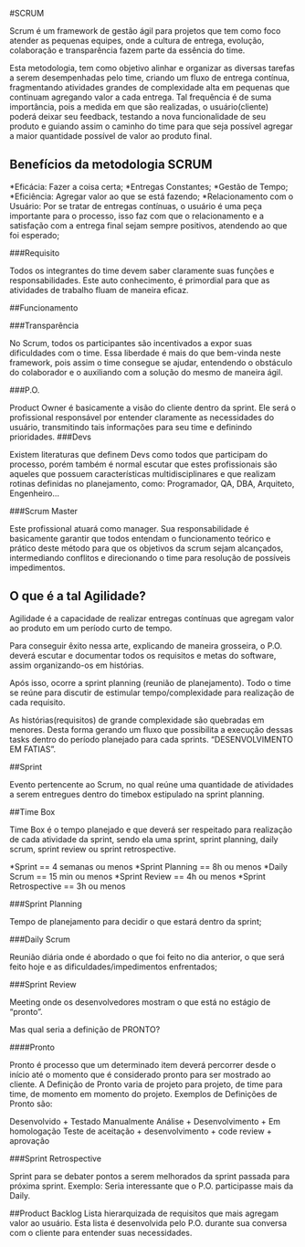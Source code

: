 #SCRUM

Scrum é um framework de gestão ágil para projetos que tem como foco atender as pequenas equipes, onde a cultura de entrega, evolução, colaboração e transparência fazem parte da essência do time. 

Esta metodologia, tem como objetivo alinhar e organizar as diversas tarefas a serem desempenhadas pelo time, criando um fluxo de entrega contínua, fragmentando atividades grandes de complexidade alta em pequenas que continuam agregando valor a cada entrega. Tal frequência é de suma importância, pois a medida em que são realizadas, o usuário(cliente) poderá deixar seu feedback, testando a nova funcionalidade de seu produto e guiando assim o caminho do time para que seja possível agregar a maior quantidade possível de valor ao produto final.


## Benefícios da metodologia SCRUM

*Eficácia: Fazer a coisa certa;
*Entregas Constantes;
*Gestão de Tempo;
*Eficiência: Agregar valor ao que se está fazendo;
*Relacionamento com o Usuário: Por se tratar de entregas contínuas, o usuário é uma peça importante para o processo,  isso faz com que o relacionamento e a satisfação com a entrega final sejam sempre positivos, atendendo ao que foi esperado;


###Requisito

Todos os integrantes do time devem saber claramente suas funções e responsabilidades. Este auto conhecimento, é primordial para que as atividades de trabalho fluam de maneira eficaz.


##Funcionamento

###Transparência

No Scrum, todos os participantes são incentivados a expor suas dificuldades com o time. Essa liberdade é mais do que bem-vinda neste framework, pois assim o time consegue se ajudar, entendendo o obstáculo do colaborador e o auxiliando com a solução do mesmo de maneira ágil.


###P.O.

Product Owner é basicamente a visão do cliente dentro da sprint. Ele será o profissional responsável por entender claramente as necessidades do usuário, transmitindo tais informações para seu time e definindo prioridades.
###Devs

Existem literaturas que definem Devs como todos que participam do processo, porém também é normal escutar que estes profissionais são aqueles que possuem características multidisciplinares e que realizam rotinas definidas no planejamento, como: Programador, QA, DBA, Arquiteto, Engenheiro…


###Scrum Master

Este profissional atuará como manager. Sua responsabilidade é basicamente garantir que todos entendam o funcionamento teórico e prático deste método para que os objetivos da scrum sejam alcançados, intermediando conflitos e direcionando o time para resolução de possíveis impedimentos. 


## O que é a tal Agilidade?

Agilidade é a capacidade de realizar entregas contínuas que agregam valor ao produto em um período curto de tempo.

Para conseguir êxito nessa arte, explicando de maneira grosseira, o P.O. deverá escutar e documentar todos os requisitos e metas do software, assim organizando-os em histórias. 

Após isso, ocorre a sprint planning (reunião de planejamento). Todo o time se reúne para discutir de estimular tempo/complexidade para realização de cada requisito. 

 As histórias(requisitos) de grande complexidade são quebradas em menores. Desta forma gerando um fluxo que possibilita a execução dessas tasks dentro do período planejado para cada sprints. “DESENVOLVIMENTO EM FATIAS”.
 

##Sprint

Evento pertencente ao Scrum, no qual reúne uma quantidade de atividades a serem entregues dentro do timebox estipulado na sprint planning.


##Time Box

Time Box é o tempo planejado e que deverá ser respeitado para realização de cada atividade da sprint, sendo ela uma sprint, sprint planning, daily scrum, sprint review ou sprint retrospective.

*Sprint == 4 semanas ou menos
*Sprint Planning == 8h ou menos
*Daily Scrum == 15 min ou menos
*Sprint Review == 4h ou menos
*Sprint Retrospective == 3h ou menos

###Sprint Planning

Tempo de planejamento para decidir o que estará dentro da sprint;


###Daily Scrum

Reunião diária onde é abordado o que foi feito no dia anterior, o que será feito hoje e as dificuldades/impedimentos enfrentados;


###Sprint Review

Meeting onde os desenvolvedores mostram o que está no estágio de “pronto”.

Mas qual seria a definição de PRONTO?


####Pronto

Pronto é processo que um determinado item deverá percorrer desde o início até o momento que é considerado pronto para ser mostrado ao cliente. A Definição de Pronto varia de projeto para projeto, de time para time, de momento em momento do projeto. Exemplos de Definições de Pronto são:

Desenvolvido + Testado Manualmente
Análise + Desenvolvimento + Em homologação
Teste de aceitação + desenvolvimento + code review + aprovação


###Sprint Retrospective

Sprint para se debater pontos a serem melhorados da sprint passada para próxima sprint.
Exemplo: Seria interessante que o P.O. participasse mais da Daily.


##Product Backlog
Lista hierarquizada de requisitos que mais agregam valor ao usuário. Esta lista é desenvolvida pelo P.O. durante sua conversa com o cliente para entender suas necessidades.

